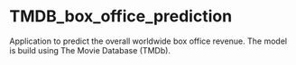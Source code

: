 # TMDB_box_office_prediction
Application to predict the overall worldwide box office revenue. The model is build using The Movie Database (TMDb).
